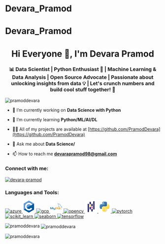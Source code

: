 # Devara_Pramod
# Devara_Pramod
<h1 align="center">Hi Everyone 👋, I'm Devara Pramod</h1>
<h3 align="center">📊 Data Scientist | Python Enthusiast 🐍 | Machine Learning & Data Analysis | Open Source Advocate | Passionate about unlocking insights from data 💡 | Let's crunch numbers and build cool stuff together! 🚀</h3>

<p align="left"> <img src="https://komarev.com/ghpvc/?username=pramoddevara&label=Profile%20views&color=0e75b6&style=flat" alt="pramoddevara" /> </p>

- 🔭 I’m currently working on **Data Science with Python**

- 🌱 I’m currently learning **Python/ML/AI/DL**

- 👨‍💻 All of my projects are available at [https://github.com/PramodDevara](https://github.com/PramodDevara)

- 💬 Ask me about **Data Science/**

- 📫 How to reach me **devarapramod98@gmail.com**

<h3 align="left">Connect with me:</h3>
<p align="left">
<a href="https://www.linkedin.com/in/devara-pramod-11270620a/" target="blank"><img align="center" src="https://raw.githubusercontent.com/rahuldkjain/github-profile-readme-generator/master/src/images/icons/Social/linked-in-alt.svg" alt="devara-pramod" height="30" width="40" /></a>
</p>

<h3 align="left">Languages and Tools:</h3>
<p align="left"> <a href="https://azure.microsoft.com/en-in/" target="_blank" rel="noreferrer"> <img src="https://www.vectorlogo.zone/logos/microsoft_azure/microsoft_azure-icon.svg" alt="azure" width="40" height="40"/> </a> <a href="https://www.cprogramming.com/" target="_blank" rel="noreferrer"> <img src="https://raw.githubusercontent.com/devicons/devicon/master/icons/c/c-original.svg" alt="c" width="40" height="40"/> </a> <a href="https://cloud.google.com" target="_blank" rel="noreferrer"> <img src="https://www.vectorlogo.zone/logos/google_cloud/google_cloud-icon.svg" alt="gcp" width="40" height="40"/> </a> <a href="https://www.mysql.com/" target="_blank" rel="noreferrer"> <img src="https://raw.githubusercontent.com/devicons/devicon/master/icons/mysql/mysql-original-wordmark.svg" alt="mysql" width="40" height="40"/> </a> <a href="https://opencv.org/" target="_blank" rel="noreferrer"> <img src="https://www.vectorlogo.zone/logos/opencv/opencv-icon.svg" alt="opencv" width="40" height="40"/> </a> <a href="https://pandas.pydata.org/" target="_blank" rel="noreferrer"> <img src="https://raw.githubusercontent.com/devicons/devicon/2ae2a900d2f041da66e950e4d48052658d850630/icons/pandas/pandas-original.svg" alt="pandas" width="40" height="40"/> </a> <a href="https://www.python.org" target="_blank" rel="noreferrer"> <img src="https://raw.githubusercontent.com/devicons/devicon/master/icons/python/python-original.svg" alt="python" width="40" height="40"/> </a> <a href="https://pytorch.org/" target="_blank" rel="noreferrer"> <img src="https://www.vectorlogo.zone/logos/pytorch/pytorch-icon.svg" alt="pytorch" width="40" height="40"/> </a> <a href="https://scikit-learn.org/" target="_blank" rel="noreferrer"> <img src="https://upload.wikimedia.org/wikipedia/commons/0/05/Scikit_learn_logo_small.svg" alt="scikit_learn" width="40" height="40"/> </a> <a href="https://seaborn.pydata.org/" target="_blank" rel="noreferrer"> <img src="https://seaborn.pydata.org/_images/logo-mark-lightbg.svg" alt="seaborn" width="40" height="40"/> </a> <a href="https://www.tensorflow.org" target="_blank" rel="noreferrer"> <img src="https://www.vectorlogo.zone/logos/tensorflow/tensorflow-icon.svg" alt="tensorflow" width="40" height="40"/> </a> </p>

<p><img align="left" src="https://github-readme-stats.vercel.app/api/top-langs?username=pramoddevara&show_icons=true&locale=en&layout=compact" alt="pramoddevara" /></p>

<p>&nbsp;<img align="center" src="https://github-readme-stats.vercel.app/api?username=pramoddevara&show_icons=true&locale=en" alt="pramoddevara" /></p>

<p><img align="center" src="https://github-readme-streak-stats.herokuapp.com/?user=pramoddevara&" alt="pramoddevara" /></p>
